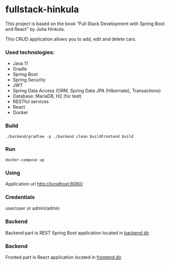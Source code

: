 # fullstack-hinkula

This project is based on the book "Full Stack Development with Spring Boot and React" by Juha Hinkula.

This CRUD application allows you to add, edit and delete cars.

### Used technologies:
- Java 11
- Gradle
- Spring Boot
- Spring Security
- JWT
- Spring Data Access (ORM, Spring Data JPA (Hibernate), Transactions)
- Database: MariaDB, H2 (for test)
- RESTful services
- React
- Docker

### Build 
```
./backend/gradlew -p ./backend clean buildFrontend build
```

### Run
```
docker-compose up
```

### Using
Application url [http://localhost:8080/](http://localhost:8080/)

### Credentials
user/user or admin/admin

### Backend
Backend part is REST Spring Boot application located in [backend dir](backend/README.md)

### Backend
Fronted part is React application located in [frontend dir](frontend/README.md)